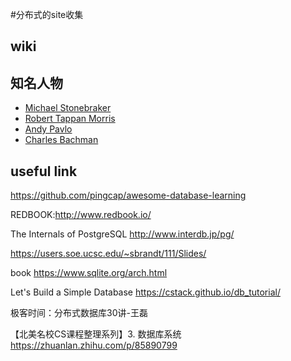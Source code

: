 #分布式的site收集

## wiki


## 知名人物
* [Michael Stonebraker](https://en.wikipedia.org/wiki/Michael_Stonebraker)
* [Robert Tappan Morris](https://en.wikipedia.org/wiki/Robert_Tappan_Morris)
* [Andy Pavlo](http://www.cs.cmu.edu/~pavlo/)
* [Charles Bachman](https://en.wikipedia.org/wiki/Charles_Bachman)

## useful link

https://github.com/pingcap/awesome-database-learning

REDBOOK:http://www.redbook.io/


The Internals of PostgreSQL
http://www.interdb.jp/pg/


https://users.soe.ucsc.edu/~sbrandt/111/Slides/

book <SQLite Database System Design and Implementation>
https://www.sqlite.org/arch.html

Let's Build a Simple Database
https://cstack.github.io/db_tutorial/ 

极客时间：分布式数据库30讲-王磊

【北美名校CS课程整理系列】3. 数据库系统
https://zhuanlan.zhihu.com/p/85890799